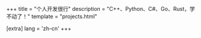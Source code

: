 +++
title = "个人开发很行"
description = "C++、Python、C#、Go、Rust，学不动了！"
template = "projects.html"

[extra]
lang = 'zh-cn'
+++
